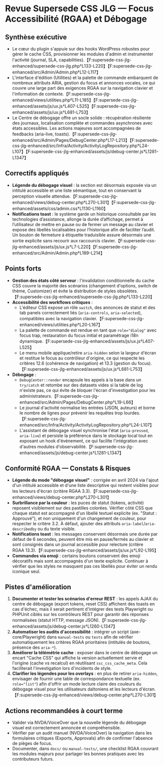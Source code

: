 # Revue Supersede CSS JLG — Focus Accessibilité (RGAA) et Débogage

## Synthèse exécutive
- Le cœur du plugin s'appuie sur des hooks WordPress robustes pour gérer le cache CSS, provisionner les modules d'admin et instrumenter l'activité (journal, SLA, capabilities).【F:supersede-css-jlg-enhanced/supersede-css-jlg.php†L133-L220】【F:supersede-css-jlg-enhanced/src/Admin/Admin.php†L12-L117】
- L'interface d'édition (Utilities) et la palette de commande embarquent de nombreux attributs ARIA, gestion du focus et annonces vocales, ce qui couvre une large part des exigences RGAA sur la navigation clavier et l'information de contexte.【F:supersede-css-jlg-enhanced/views/utilities.php†L11-L185】【F:supersede-css-jlg-enhanced/assets/js/ux.js†L407-L525】【F:supersede-css-jlg-enhanced/assets/js/ux.js†L681-L753】
- Le Centre de débogage offre un socle solide : récupération résiliente des journaux, localisation complète et commandes asynchrones avec états accessibles. Les actions majeures sont accompagnées de feedbacks (aria-live, toasts).【F:supersede-css-jlg-enhanced/src/Admin/Pages/DebugCenter.php†L17-L213】【F:supersede-css-jlg-enhanced/src/Infra/Activity/ActivityLogRepository.php†L24-L107】【F:supersede-css-jlg-enhanced/assets/js/debug-center.js†L1281-L1347】

## Correctifs appliqués
- **Légende du débogage visuel** : la section est désormais exposée via un intitulé accessible et une liste sémantique, tout en conservant la perception visuelle attendue.【F:supersede-css-jlg-enhanced/views/debug-center.php†L270-L301】【F:supersede-css-jlg-enhanced/assets/css/admin.css†L1130-L1160】
- **Notifications toast** : le système garde un historique consultable par les technologies d’assistance, allonge la durée d’affichage, permet à l’utilisateur de mettre en pause ou de fermer un message au clavier et expose des libellés localisables pour l’historique afin de faciliter l’audit. Un bouton de fermeture à étiquette traduisible assure désormais une sortie explicite sans recourir aux raccourcis clavier.【F:supersede-css-jlg-enhanced/assets/js/ux.js†L7-L220】【F:supersede-css-jlg-enhanced/src/Admin/Admin.php†L189-L214】

## Points forts
- **Gestion des états côté serveur** : l'invalidation conditionnelle du cache CSS couvre la majorité des scénarios (changement d'options, switch de thème, Customizer) et évite la distribution de styles obsolètes.【F:supersede-css-jlg-enhanced/supersede-css-jlg.php†L133-L220】
- **Accessibilité des workflows critiques** :
  - L'éditeur CSS expose un rôle `switch`, des annonces de statut et des tab panels correctement liés (`aria-controls`, `aria-selected`), compatibles avec la navigation clavier.【F:supersede-css-jlg-enhanced/views/utilities.php†L20-L167】
  - La palette de commande est rendue en tant que `role="dialog"` avec focus trap, restauration du focus initial et paramétrage i18n dynamique.【F:supersede-css-jlg-enhanced/assets/js/ux.js†L407-L525】
  - Le menu mobile applique/retire `aria-hidden` selon la largeur d'écran et restitue le focus au contrôleur d'origine, ce qui respecte les critères 12.6 (cohérence de navigation) et 13.3 (gestion du focus).【F:supersede-css-jlg-enhanced/assets/js/ux.js†L681-L753】
- **Débogage** :
  - `DebugCenter::render` encapsule les appels à la base dans un `try/catch` et retombe sur des datasets vides si la table de log n'existe pas, ce qui évite de bloquer l'écran d'investigation pour les administrateurs.【F:supersede-css-jlg-enhanced/src/Admin/Pages/DebugCenter.php†L19-L66】
  - Le journal d'activité normalise les entrées (JSON, auteurs) et borne le nombre de lignes pour prévenir les requêtes trop lourdes.【F:supersede-css-jlg-enhanced/src/Infra/Activity/ActivityLogRepository.php†L24-L107】
  - L'assistant de débogage visuel synchronise l'état (`aria-pressed`, `aria-live`) et persiste la préférence dans le stockage local tout en exposant un hook d'événement, ce qui facilite l'intégration avec d'autres modules d'observabilité.【F:supersede-css-jlg-enhanced/assets/js/debug-center.js†L1281-L1347】

## Conformité RGAA — Constats & Risques
- **Légende du mode "débogage visuel"** : corrigée en avril 2024 via l'ajout d'un intitulé accessible et d'une liste descriptive qui restent visibles pour les lecteurs d'écran (critère RGAA 3.3).【F:supersede-css-jlg-enhanced/views/debug-center.php†L270-L301】
- **Surbrillance par la couleur** : les puces de statut (tokens, activité) reposent visiblement sur des pastilles colorées. Vérifier côté CSS que chaque statut est accompagné d'un libellé textuel explicite (ex. "Statut : Approuvé"), et non uniquement d'un changement de couleur, pour respecter le critère 3.2. À défaut, ajouter des attributs `aria-label`/`aria-describedby` ou du texte visible.
- **Notifications toast** : les messages conservent désormais une durée par défaut de 6 secondes, peuvent être mis en pause/fermés au clavier et sont consignés dans un journal accessible pour relecture (critère RGAA 13.3).【F:supersede-css-jlg-enhanced/assets/js/ux.js†L92-L195】
- **Commandes via emoji** : certains boutons conservent des emoji décoratifs mais sont accompagnés d'un texte explicite. Continuer à vérifier que les styles ne masquent pas ces libellés pour éviter un rendu iconique seul.

## Pistes d'amélioration
1. **Documenter et tester les scénarios d'erreur REST** : les appels AJAX du centre de débogage (export tokens, reset CSS) affichent des toasts en cas d'échec, mais il serait pertinent d'intégrer des tests Playwright ou PHPUnit ciblés sur les contrôleurs REST pour garantir des réponses normalisées (statut HTTP, message JSON).【F:supersede-css-jlg-enhanced/assets/js/debug-center.js†L1260-L1347】
2. **Automatiser les audits d'accessibilité** : intégrer un script (axe-core/Playwright) dans `manual-tests` ou `tests` afin de vérifier automatiquement les critères RGAA prioritaires (intitulés de boutons, présence des `aria-*`).
3. **Améliorer la télémétrie cache** : exposer dans le centre de débogage un encart "Cache CSS" qui affiche la version actuellement servie et l'origine (cache vs recalcul) en réutilisant `ssc_css_cache_meta`. Cela faciliterait l'investigation lors d'incidents de style.
4. **Clarifier les légendes pour les overlays** : en plus de retirer `aria-hidden`, envisager de fournir une table de correspondance textuelle (ex. `role="list"`) afin d'offrir un mode lecture claire des couleurs du débogage visuel pour les utilisateurs daltoniens et les lecteurs d'écran.【F:supersede-css-jlg-enhanced/views/debug-center.php†L270-L301】

## Actions recommandées à court terme
- Valider via NVDA/VoiceOver que la nouvelle légende du débogage visuel est correctement annoncée et compréhensible.
- Vérifier par un audit manuel (NVDA/VoiceOver) la navigation dans les formulaires critiques (Exports, Approvals) afin de confirmer l'absence de pièges de focus.
- Documenter, dans `docs/` ou `manual-tests/`, une checklist RGAA couvrant les modules majeurs pour partager les bonnes pratiques avec les contributeurs futurs.
